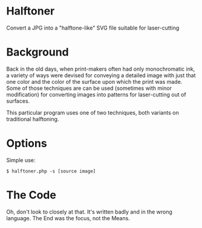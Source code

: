 # Halftoner
Convert a JPG into a "halftone-like" SVG file suitable for laser-cutting

# Background
Back in the old days, when print-makers often had only monochromatic ink, a variety of ways were
devised for conveying a detailed image with just that one color and the color of the surface upon which
the print was made.  Some of those techniques are can be used (sometimes with minor modification)
for converting images into patterns for laser-cutting out of surfaces.

This particular program uses one of two techniques, both variants on traditional halftoning.

# Options
Simple use:

`$ halftoner.php -s [source image]`

# The Code
Oh, don't look to closely at that. It's written badly and in the wrong language. The End was the focus, not
the Means.
